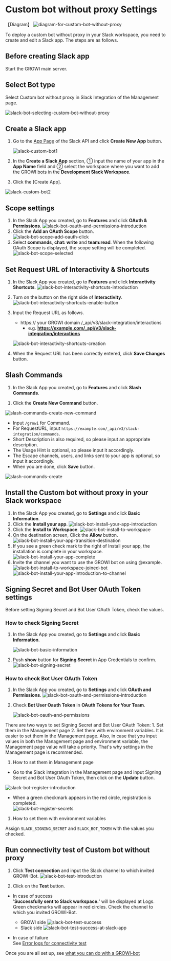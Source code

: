 # Custom bot without proxy Settings

【Diagram】
![diagram-for-custom-bot-without-proxy](/assets/images/slack-bot-outline-custom-without-proxy.png)

To deploy a custom bot without proxy in your Slack workspace,
  you need to create and edit a Slack app.
  The steps are as follows.

## Before creating Slack app

Start the GROWI main server.

## Select Bot type

Select Custom bot without proxy in Slack Integration of the Management page.

![slack-bot-selecting-custom-bot-without-proxy](/assets/images/slack-bot-selecting-custom-bot-without-proxy.png)

## Create a Slack app

1. Go to the [App Page](https://api.slack.com/apps) of the Slack API and click **Create New App** button.

   ![slack-custom-bot1](/assets/images/slack-custom-bot1.png)

1. In the **Create a Slack App** section, ① input the name of your app in the **App Name** field and ② select the workspace where you want to add the GROWI bots in the **Development Slack Workspace**.

1. Click the [Create App].

  ![slack-custom-bot2](/assets/images/slack-custom-bot2.png)

## Scope settings

1. In the Slack App you created, go to **Features** and click **OAuth & Permissions**.
   ![slack-bot-oauth-and-permissions-introduction](/assets/images/slack-bot-oauth-and-permissions-introduction.png)
1. Click the **Add an OAuth Scope** button.
   ![slack-bot-scope-add-oauth-click](/assets//images/slack-bot-scope-add-oauth-click.png)
1. Select **commands**, **chat: write** and **team:read**.
   When the following OAuth Scope is displayed, the scope setting will be completed.
   ![slack-bot-scope-selected](/assets//images/slack-bot-scope-selected.png)

## Set Request URL of **Interactivity & Shortcuts**

  1. In the Slack App you created, go to **Features** and click **Interactivity Shortcuts**.
     ![slack-bot-interactivity-shortcuts-introduction](/assets/images/slack-bot-interactivity-shortcuts-introduction.png)

  1. Turn on the button on the right side of **Interactivity**.
     ![slack-bot-interactivity-shortcuts-enable-button](/assets/images/slack-bot-interactivity-shortcuts-enable-button.png)

  1. Input the Request URL as follows.

     - https:// your GROWI domain /\_api/v3/slack-integration/interactions
       - e.g. **<https://example.com/_api/v3/slack-integration/interactions>**

     ![slack-bot-interactivity-shortcuts-creation](/assets/images/slack-bot-interactivity-shortcuts-creation.png)

  1. When the Request URL has been correctly entered, click **Save Changes** button.

## Slash Commands

1. In the Slack App you created, go to **Features** and click **Slash Commands**.

<!-- ![slash-commands-introduction](/assets/images/slash-commands-introduction.png) -->

1. Click the **Create New Command** button.

![slash-commands-create-new-command](/assets/images/slash-commands-create-new-command.png)

- Input `/growi` for Command.
- For RequestURL, input `https://example.com/_api/v3/slack-integration/commands`.
- Short Description is also required, so please input an appropriate description.
- The Usage Hint is optional, so please input it accordingly.
- The Escape channels, users, and links sent to your app is optional, so input it accordingly.
- When you are done, click **Save** button.

![slash-commands-create](/assets/images/slash-commands-create.png)

## Install the Custom bot without proxy in your Slack workspace

1. In the Slack App you created, go to **Settings** and click **Basic Information**.
1. Click the **Install your app**.
   ![slack-bot-install-your-app-introduction](/assets/images/slack-bot-install-your-app-introduction.png)
1. Click the **Install to Workspace**.
   ![slack-bot-install-to-workspace](/assets/images/slack-bot-install-to-workspace.png)
1. On the destination screen, Click the **Allow** button.
   ![slack-bot-install-your-app-transition-destination](/assets/images/slack-bot-install-your-app-transition-destination.png)
1. If you see a green check mark to the right of Install your app, the installation is complete in your workspace.
   ![slack-bot-install-your-app-complete](/assets/images/slack-bot-install-your-app-complete.png)
1. Invite the channel you want to use the GROWI bot on using @example.
   ![slack-bot-install-to-workspace-joined-bot](/assets/images/slack-bot-install-to-workspace-joined-bot.png)
   ![slack-bot-install-your-app-introduction-to-channel](/assets/images/slack-bot-install-your-app-introduction-to-channel.png)

## Signing Secret and Bot User OAuth Token settings

Before setting Signing Secret and Bot User OAuth Token, check the values.

### How to check Signing Secret

1. In the Slack App you created, go to **Settings** and click **Basic Information**.

   ![slack-bot-basic-information](/assets/images/slack-bot-basic-information.png)

1. Push **show** button for **Signing Secret** in App Credentials to confirm.
   ![slack-bot-signing-secret](/assets/images/slack-bot-signing-secret.png)

### How to check Bot User OAuth Token

1. In the Slack App you created, go to **Settings** and click **OAuth and Permissions**.
   ![slack-bot-oauth-and-permissions-introduction](/assets/images/slack-bot-oauth-and-permissions-introduction.png)
1. Check **Bot User Oauth Token** in **OAuth Tokens for Your Team**.

   ![slack-bot-oauth-and-permissions](/assets/images/slack-bot-oauth-and-permissions.png)

There are two ways to set Signing Secret and Bot User OAuth Token: 1. Set them in the Management page 2. Set them with environment variables. It is easier to set them in the Management page. Also,
in case that you input values in both the Management page and environment variable, the Management page value will take a priority. That's why settings in the Management page is recommended.

1. How to set them in Management page

- Go to the Slack integration in the Management page and input Signing Secret and Bot User OAuth Token, then click on the **Update** button.

![slack-bot-register-introduction](/assets/images/slack-bot-register-introduction.png)

- When a green checkmark appears in the red circle, registration is completed.  
![slack-bot-register-secrets](/assets/images/slack-bot-register-secrets.png)

1. How to set them with environment variables

Assign `SLACK_SIGNING_SECRET` and `SLACK_BOT_TOKEN` with the values you checked.

## Run connectivity test of Custom bot without proxy

1. Click **Test connection** and input the Slack channel to which invited GROWI-Bot.
  ![slack-bot-test-introduction](/assets/images/slack-bot-test-introduction.png)

2. Click on the **Test** button.  

- In case of success  
  '**Successfully sent to Slack workspace.**' will be displayed at Logs. Green checkmarks will appear in red circles. Check the channel to which you invited GROWI-Bot.
  - GROWI side
    ![slack-bot-test-success](/assets/images/slack-bot-test-success.png)
  - Slack side
    ![slack-bot-test-success-at-slack-app](/assets/images/slack-bot-test-success-at-slack-app.png)

- In case of failure  
  See [Error logs for connectivity test](/admin-guide/management-cookbook/slack-integration/#error-logs-for-connectivity-test)


Once you are all set up, see [what you can do with a GROWI-bot](/admin-guide/management-cookbook/slack-integration/#check-the-connected-growi)
